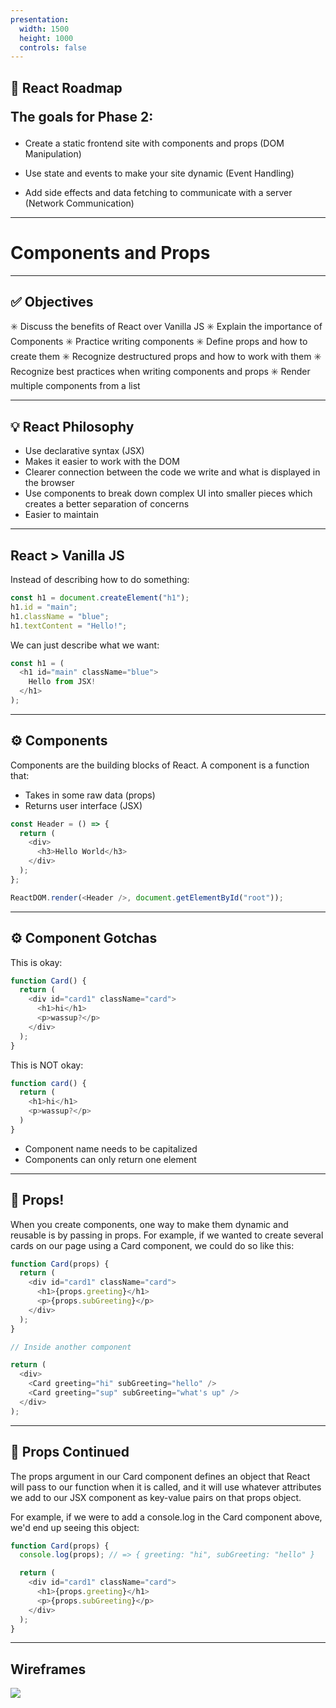 ```yaml
---
presentation:
  width: 1500
  height: 1000
  controls: false
---
```



<h2> 🚗 React Roadmap

The goals for Phase 2: </h2>

- Create a static frontend site with components and props (DOM Manipulation)

- Use state and events to make your site dynamic (Event Handling)

- Add side effects and data fetching to communicate with a server (Network Communication)

---

<h1> Components and Props </h1>

---

<h2> ✅ Objectives </h2>

✳️ Discuss the benefits of React over Vanilla JS
✳️ Explain the importance of Components
✳️ Practice writing components
✳️ Define props and how to create them
✳️ Recognize destructured props and how to work with them
✳️ Recognize best practices when writing components and props
✳️ Render multiple components from a list

---

<h2> 💡 React Philosophy </h2>

- Use declarative syntax (JSX)
- Makes it easier to work with the DOM
- Clearer connection between the code we write and what is displayed in the browser
- Use components to break down complex UI into smaller pieces which creates a better separation of concerns
- Easier to maintain

---

<h2> React > Vanilla JS </h2>

Instead of describing how to do something:

```js
const h1 = document.createElement("h1");
h1.id = "main";
h1.className = "blue";
h1.textContent = "Hello!";
```

We can just describe what we want:

```js
const h1 = (
  <h1 id="main" className="blue">
    Hello from JSX!
  </h1>
);
```

---

<h2> ⚙️ Components </h2>

<p>

Components are the building blocks of React. A component is a function that:

- Takes in some raw data (props)
- Returns user interface (JSX)

</p>

```js
const Header = () => {
  return (
    <div>
      <h3>Hello World</h3>
    </div>
  );
};

ReactDOM.render(<Header />, document.getElementById("root"));
```

---

<h2> ⚙️ Component Gotchas </h2>

This is okay:

```js
function Card() {
  return (
    <div id="card1" className="card">
      <h1>hi</h1>
      <p>wassup?</p>
    </div>
  );
}
```

This is NOT okay:

```js
function card() {
  return (
    <h1>hi</h1>
    <p>wassup?</p>
  )
}
```

- Component name needs to be capitalized
- Components can only return one element

---

<h2> 🎩 Props! </h2>

When you create components, one way to make them dynamic and reusable is by passing in props. For example, if we wanted to create several cards on our page using a Card component, we could do so like this:

```js
function Card(props) {
  return (
    <div id="card1" className="card">
      <h1>{props.greeting}</h1>
      <p>{props.subGreeting}</p>
    </div>
  );
}

// Inside another component

return (
  <div>
    <Card greeting="hi" subGreeting="hello" />
    <Card greeting="sup" subGreeting="what's up" />
  </div>
);
```

---

<h2> 🎩 Props Continued </h2>

The props argument in our Card component defines an object that React will pass to our function when it is called, and it will use whatever attributes we add to our JSX component as key-value pairs on that props object.

For example, if we were to add a console.log in the Card component above, we'd end up seeing this object:

```js
function Card(props) {
  console.log(props); // => { greeting: "hi", subGreeting: "hello" }

  return (
    <div id="card1" className="card">
      <h1>{props.greeting}</h1>
      <p>{props.subGreeting}</p>
    </div>
  );
}
```

---

<h2> Wireframes </h2>

<img src="https://res.cloudinary.com/dnocv6uwb/image/upload/v1643721399/wireframe_bfc35e.png">